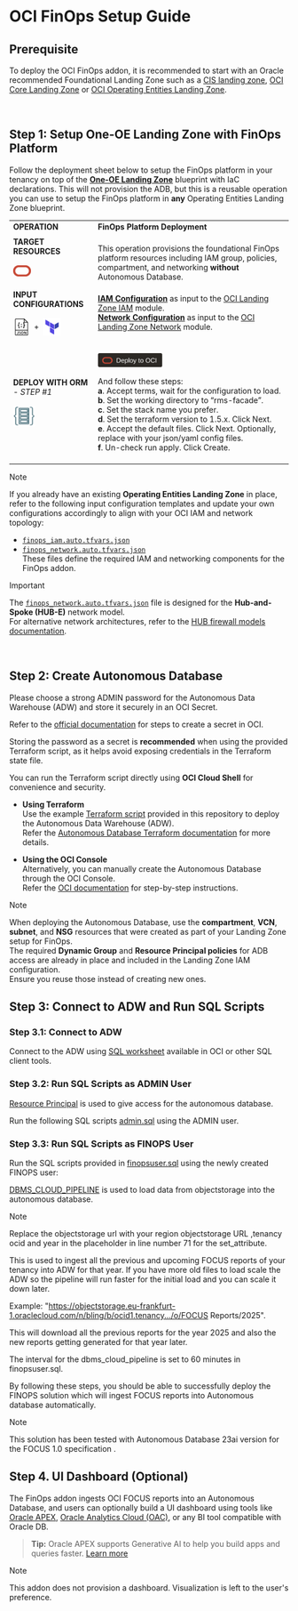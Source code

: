 # OCI FinOps Setup Guide

## Prerequisite

To deploy the OCI FinOps addon, it is recommended to start with an Oracle recommended Foundational Landing Zone such as a [CIS landing zone](https://github.com/oci-landing-zones/oci-cis-landingzone-quickstart), [OCI Core Landing Zone](https://github.com/oci-landing-zones/terraform-oci-core-landingzone) or [OCI Operating Entities Landing Zone](https://github.com/oci-landing-zones/oci-landing-zone-operating-entities/tree/master/blueprints/).  

&nbsp;

## Step 1: Setup One-OE Landing Zone with FinOps Platform

Follow the deployment sheet below to setup the FinOps platform in your tenancy on top of the [**One-OE Landing Zone**](https://github.com/oci-landing-zones/oci-landing-zone-operating-entities/tree/master/blueprints/one-oe/runtime/one-stack) blueprint with IaC declarations.  This will not provision the ADB, but this is a reusable operation you can use to setup the FinOps platform in **any** Operating Entities Landing Zone blueprint.


| |  |
|---|---| 
| **OPERATION** | **FinOps Platform Deployment** | 
| **TARGET RESOURCES**  </br></br><img src="../../../commons/images/icon_oci.jpg" width="32">| </br>This operation provisions the foundational FinOps platform resources including IAM group, policies, compartment, and networking **without** Autonomous Database. | 
| **INPUT CONFIGURATIONS** </br></br><img src="../../../commons/images/icon_json.jpg" width="30" align="center">&nbsp; +&nbsp; <img src="../../../commons/images/icon_terraform.jpg" width="32" align="center">|</br>[**IAM Configuration**](finops_iam.auto.tfvars.json) as input to the [OCI Landing Zone IAM](https://github.com/oracle-quickstart/terraform-oci-cis-landing-zone-iam) module. </br>[**Network Configuration**](finops_network.auto.tfvars.json) as input to the [OCI Landing Zone Network](https://github.com/oci-landing-zones/terraform-oci-modules-networking) module.</br></br> | 
| **DEPLOY WITH ORM** </br>*- STEP #1* </br></br><img src="../../../commons/images/icon_orm.jpg" width="40">| </br>[<img src="/commons/images/DeployToOCI.svg"  height="25" align="center">](https://cloud.oracle.com/resourcemanager/stacks/create?zipUrl=https://github.com/oci-landing-zones/terraform-oci-modules-orchestrator/archive/refs/tags/v2.0.5.zip&zipUrlVariables={"input_config_files_urls":"https://raw.githubusercontent.com/oci-landing-zones/oci-landing-zone-operating-entities/master/addons/oci-finops/finops-setup/finops_iam.auto.tfvars.json,https://raw.githubusercontent.com/oci-landing-zones/oci-landing-zone-operating-entities/master/addons/oci-finops/finops-setup/finops_network.auto.tfvars.json"})  </br></br> And follow these steps:</br> **a**. Accept terms,  wait for the configuration to load. </br> **b**. Set the working directory to “rms-facade”. </br> **c**. Set the stack name you prefer.</br> **d**. Set the terraform version to 1.5.x. Click Next. </br> **e**. Accept the default files. Click Next. Optionally, replace with your json/yaml config files. </br> **f**. Un-check run apply. Click Create. </br> </br> |


> [!NOTE]  
> If you already have an existing **Operating Entities Landing Zone** in place, refer to the following input configuration templates and update your own configurations accordingly to align with your OCI IAM and network topology:  
> - [`finops_iam.auto.tfvars.json`](./finops_iam.auto.tfvars.json)  
> - [`finops_network.auto.tfvars.json`](./finops_network.auto.tfvars.json)  
> These files define the required IAM and networking components for the FinOps addon.

> [!IMPORTANT]  
> The [`finops_network.auto.tfvars.json`](./finops_network.auto.tfvars.json) file is designed for the **Hub-and-Spoke (HUB-E)** network model.  
> For alternative network architectures, refer to the [HUB firewall models documentation](https://github.com/oci-landing-zones/oci-landing-zone-operating-entities/tree/master/addons/oci-hub-models).

&nbsp;

## Step 2: Create Autonomous Database
Please choose a strong ADMIN password for the Autonomous Data Warehouse (ADW) and store it securely in an OCI Secret.

Refer to the [official documentation](https://docs.oracle.com/en-us/iaas/finops-setup/KeyManagement/Tasks/managingsecrets_topic-To_create_a_new_secret.htm) for steps to create a secret in OCI.

Storing the password as a secret is **recommended** when using the provided Terraform script, as it helps avoid exposing credentials in the Terraform state file.

You can run the Terraform script directly using **OCI Cloud Shell** for convenience and security.


- **Using Terraform**  
Use the example [Terraform script](/addons/oci-finops/finops-setup/terraform/) provided in this repository to deploy the Autonomous Data Warehouse (ADW).  
Refer the [Autonomous Database Terraform documentation](https://docs.oracle.com/en/cloud/paas/autonomous-database/index.html) for more details.

- **Using the OCI Console**  
Alternatively, you can manually create the Autonomous Database through the OCI Console.  
Refer the [OCI documentation](https://docs.oracle.com/en-us/iaas/autonomous-database-serverless/doc/autonomous-provision.html) for step-by-step instructions.

> [!NOTE]
> When deploying the Autonomous Database, use the **compartment**, **VCN**, **subnet**, and **NSG** resources that were created as part of your Landing Zone setup for FinOps.  
> The required **Dynamic Group** and **Resource Principal policies** for ADB access are already in place and included in the Landing Zone IAM configuration.  
> Ensure you reuse those instead of creating new ones.

## Step 3: Connect to ADW and Run SQL Scripts
### Step 3.1: Connect to ADW
Connect to the ADW using [SQL worksheet](https://docs.oracle.com/en-us/iaas/database-tools/doc/run-sql-statement-sql-worksheet.html) available in OCI  or other SQL client tools.


### Step 3.2: Run SQL Scripts as ADMIN User
[Resource Principal](https://docs.oracle.com/en/cloud/paas/autonomous-database/serverless/adbsb/resource-principal.html) is used to give access for the autonomous database. 


Run the following SQL scripts [admin.sql](/addons/oci-finops/finops-setup/sql/admin.sql) using the ADMIN user.

### Step 3.3: Run SQL Scripts as FINOPS User

Run the SQL scripts provided in [finopsuser.sql](/addons/oci-finops/finops-setup/sql/finopsuser.sql) using the newly created FINOPS user:

[DBMS_CLOUD_PIPELINE](https://docs.oracle.com/en/cloud/paas/autonomous-database/serverless/adbsb/autonomous-pipeline.html) is used to load data from objectstorage into the autonomous database. 

> [!NOTE]
> Replace the objectstorage url with your region objectstorage URL ,tenancy ocid and year in the placeholder in line number 71 for the set_attribute. 

This is used to ingest all the previous and upcoming FOCUS reports of your tenancy into ADW for that year. If you have more old files to load scale the ADW so the pipeline will run faster for the initial load and you can scale it down later.

Example: "https://objectstorage.eu-frankfurt-1.oraclecloud.com/n/bling/b/ocid1.tenancy.../o/FOCUS Reports/2025". 

This will download all the previous reports for the year 2025 and also the new reports getting generated for that year later.

The interval for the dbms_cloud_pipeline is set to 60 minutes in finopsuser.sql. 


By following these steps, you should be able to successfully deploy the FINOPS solution which will ingest FOCUS reports into Autonomous database automatically.

> [!NOTE]
> This solution has been tested with Autonomous Database 23ai version for the FOCUS 1.0 specification .

## Step 4. UI Dashboard (Optional)

The FinOps addon ingests OCI FOCUS reports into an Autonomous Database, and users can optionally build a UI dashboard using tools like [Oracle APEX](https://docs.oracle.com/en/database/oracle/apex/24.2/index.html), [Oracle Analytics Cloud (OAC)](https://www.oracle.com/business-analytics/analytics-cloud.html), or any BI tool compatible with Oracle DB.

> **Tip:** Oracle APEX supports Generative AI to help you build apps and queries faster. [Learn more](https://docs.oracle.com/en/database/oracle/apex/24.2/htmdb/managing-generative-ai-in-apex.html)

> [!NOTE]
> This addon does not provision a dashboard. Visualization is left to the user's preference.
